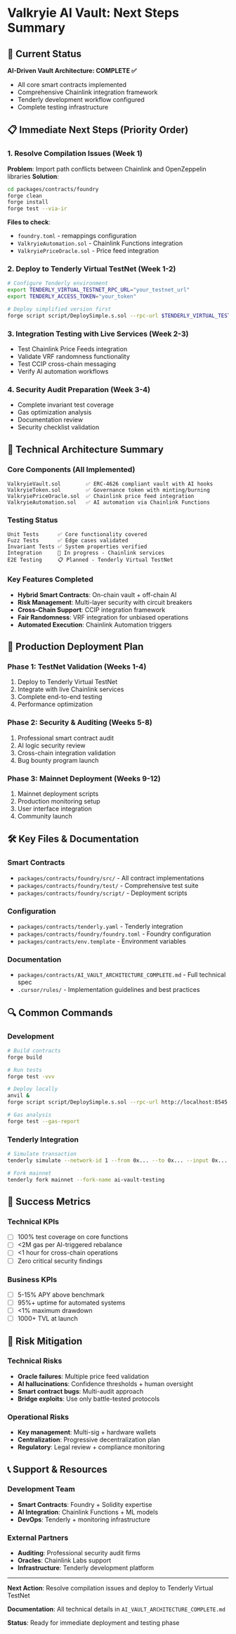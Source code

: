 # Valkryie AI Vault: Next Steps Summary

## 🎯 Current Status

**AI-Driven Vault Architecture: COMPLETE ✅**

- All core smart contracts implemented
- Comprehensive Chainlink integration framework
- Tenderly development workflow configured
- Complete testing infrastructure

## 📋 Immediate Next Steps (Priority Order)

### 1. Resolve Compilation Issues (Week 1)

**Problem**: Import path conflicts between Chainlink and OpenZeppelin libraries
**Solution**:

```bash
cd packages/contracts/foundry
forge clean
forge install
forge test --via-ir
```

**Files to check**:

- `foundry.toml` - remappings configuration
- `ValkryieAutomation.sol` - Chainlink Functions integration
- `ValkryiePriceOracle.sol` - Price feed integration

### 2. Deploy to Tenderly Virtual TestNet (Week 1-2)

```bash
# Configure Tenderly environment
export TENDERLY_VIRTUAL_TESTNET_RPC_URL="your_testnet_url"
export TENDERLY_ACCESS_TOKEN="your_token"

# Deploy simplified version first
forge script script/DeploySimple.s.sol --rpc-url $TENDERLY_VIRTUAL_TESTNET_RPC_URL --broadcast
```

### 3. Integration Testing with Live Services (Week 2-3)

- Test Chainlink Price Feeds integration
- Validate VRF randomness functionality
- Test CCIP cross-chain messaging
- Verify AI automation workflows

### 4. Security Audit Preparation (Week 3-4)

- Complete invariant test coverage
- Gas optimization analysis
- Documentation review
- Security checklist validation

## 🔧 Technical Architecture Summary

### Core Components (All Implemented)

```
ValkryieVault.sol        ✅ ERC-4626 compliant vault with AI hooks
ValkryieToken.sol        ✅ Governance token with minting/burning
ValkryiePriceOracle.sol  ✅ Chainlink price feed integration
ValkryieAutomation.sol   ✅ AI automation via Chainlink Functions
```

### Testing Status

```
Unit Tests      ✅ Core functionality covered
Fuzz Tests      ✅ Edge cases validated
Invariant Tests ✅ System properties verified
Integration     🔄 In progress - Chainlink services
E2E Testing     📋 Planned - Tenderly Virtual TestNet
```

### Key Features Completed

- **Hybrid Smart Contracts**: On-chain vault + off-chain AI
- **Risk Management**: Multi-layer security with circuit breakers
- **Cross-Chain Support**: CCIP integration framework
- **Fair Randomness**: VRF integration for unbiased operations
- **Automated Execution**: Chainlink Automation triggers

## 🚀 Production Deployment Plan

### Phase 1: TestNet Validation (Weeks 1-4)

1. Deploy to Tenderly Virtual TestNet
2. Integrate with live Chainlink services
3. Complete end-to-end testing
4. Performance optimization

### Phase 2: Security & Auditing (Weeks 5-8)

1. Professional smart contract audit
2. AI logic security review
3. Cross-chain integration validation
4. Bug bounty program launch

### Phase 3: Mainnet Deployment (Weeks 9-12)

1. Mainnet deployment scripts
2. Production monitoring setup
3. User interface integration
4. Community launch

## 🛠️ Key Files & Documentation

### Smart Contracts

- `packages/contracts/foundry/src/` - All contract implementations
- `packages/contracts/foundry/test/` - Comprehensive test suite
- `packages/contracts/foundry/script/` - Deployment scripts

### Configuration

- `packages/contracts/tenderly.yaml` - Tenderly integration
- `packages/contracts/foundry/foundry.toml` - Foundry configuration
- `packages/contracts/env.template` - Environment variables

### Documentation

- `packages/contracts/AI_VAULT_ARCHITECTURE_COMPLETE.md` - Full technical spec
- `.cursor/rules/` - Implementation guidelines and best practices

## 🔍 Common Commands

### Development

```bash
# Build contracts
forge build

# Run tests
forge test -vvv

# Deploy locally
anvil &
forge script script/DeploySimple.s.sol --rpc-url http://localhost:8545 --broadcast

# Gas analysis
forge test --gas-report
```

### Tenderly Integration

```bash
# Simulate transaction
tenderly simulate --network-id 1 --from 0x... --to 0x... --input 0x...

# Fork mainnet
tenderly fork mainnet --fork-name ai-vault-testing
```

## 🎯 Success Metrics

### Technical KPIs

- [ ] 100% test coverage on core functions
- [ ] <2M gas per AI-triggered rebalance
- [ ] <1 hour for cross-chain operations
- [ ] Zero critical security findings

### Business KPIs

- [ ] 5-15% APY above benchmark
- [ ] 95%+ uptime for automated systems
- [ ] <1% maximum drawdown
- [ ] 1000+ TVL at launch

## 🚨 Risk Mitigation

### Technical Risks

- **Oracle failures**: Multiple price feed validation
- **AI hallucinations**: Confidence thresholds + human oversight
- **Smart contract bugs**: Multi-audit approach
- **Bridge exploits**: Use only battle-tested protocols

### Operational Risks

- **Key management**: Multi-sig + hardware wallets
- **Centralization**: Progressive decentralization plan
- **Regulatory**: Legal review + compliance monitoring

## 📞 Support & Resources

### Development Team

- **Smart Contracts**: Foundry + Solidity expertise
- **AI Integration**: Chainlink Functions + ML models
- **DevOps**: Tenderly + monitoring infrastructure

### External Partners

- **Auditing**: Professional security audit firms
- **Oracles**: Chainlink Labs support
- **Infrastructure**: Tenderly development platform

---

**Next Action**: Resolve compilation issues and deploy to Tenderly Virtual TestNet

**Documentation**: All technical details in `AI_VAULT_ARCHITECTURE_COMPLETE.md`

**Status**: Ready for immediate deployment and testing phase
